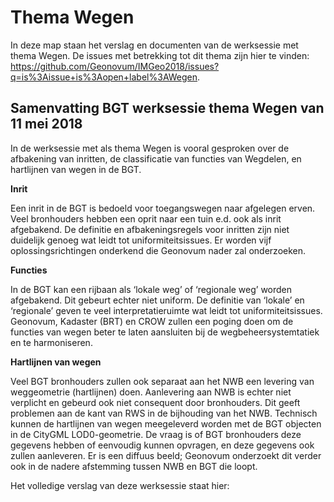 Thema Wegen
===========

In deze map staan het verslag en documenten van de werksessie met thema Wegen.
De issues met betrekking tot dit thema zijn hier te vinden:
<https://github.com/Geonovum/IMGeo2018/issues?q=is%3Aissue+is%3Aopen+label%3AWegen>.

Samenvatting BGT werksessie thema Wegen van 11 mei 2018
-------------------------------------------------------

In de werksessie met als thema Wegen is vooral gesproken over de afbakening van
inritten, de classificatie van functies van Wegdelen, en hartlijnen van wegen in
de BGT.

**Inrit**

Een inrit in de BGT is bedoeld voor toegangswegen naar afgelegen erven. Veel
bronhouders hebben een oprit naar een tuin e.d. ook als inrit afgebakend. De
definitie en afbakeningsregels voor inritten zijn niet duidelijk genoeg wat
leidt tot uniformiteitsissues. Er worden vijf oplossingsrichtingen onderkend die
Geonovum nader zal onderzoeken.

**Functies**

In de BGT kan een rijbaan als ‘lokale weg’ of ‘regionale weg’ worden afgebakend.
Dit gebeurt echter niet uniform. De definitie van ‘lokale’ en ‘regionale’ geven
te veel interpretatieruimte wat leidt tot uniformiteitsissues. Geonovum,
Kadaster (BRT) en CROW zullen een poging doen om de functies van wegen beter te
laten aansluiten bij de wegbeheersystemtatiek en te harmoniseren.

**Hartlijnen van wegen**

Veel BGT bronhouders zullen ook separaat aan het NWB een levering van
weggeometrie (hartlijnen) doen. Aanlevering aan NWB is echter niet verplicht en
gebeurd ook niet consequent door bronhouders. Dit geeft problemen aan de kant
van RWS in de bijhouding van het NWB. Technisch kunnen de hartlijnen van wegen
meegeleverd worden met de BGT objecten in de CityGML LOD0-geometrie. De vraag is
of BGT bronhouders deze gegevens hebben of eenvoudig kunnen opvragen, en deze
gegevens ook zullen aanleveren. Er is een diffuus beeld; Geonovum onderzoekt dit
verder ook in de nadere afstemming tussen NWB en BGT die loopt.

Het volledige verslag van deze werksessie staat hier:
